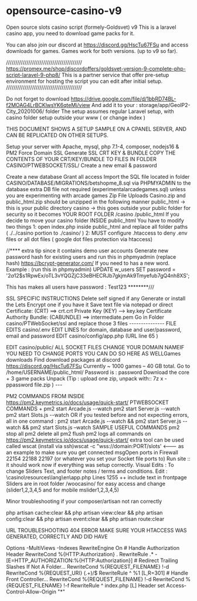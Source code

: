 # opensource-casino-v9
Open source slots casino script (formely-Goldsvet) v9
This is a laravel casino app, you need to download game packs for it.

You can also join our discord at https://discord.gg/HscTu67FSu and access downloads for games. Games work for both versions. (up to v9 so far).

/////////////////////////////////////////
https://promex.me/shop/discordoffers/goldsvet-version-9-complete-php-script-laravel-9-php8/
This is a partner service that offer pre-setup environment for hosting the script you can edit after initial setup. 
/////////////////////////////////////////

Do not forget to download https://drive.google.com/file/d/1bbRD74BL-f2MOAG4LrBCKlwsYK6qteMj/view 
And add it to your : 
storage/app/GeoIP2-City_20201006/ folder The setup assumes regular Laravel setup, with casino folder setup outside your www ( or change index )

THIS DOCUMENT SHOWS A SETUP SAMPLE ON A CPANEL SERVER, AND CAN BE REPLICATED ON OTHER SETUPS.

Setup your server with Apache, mysql, php 7.1-4, composer, nodejs16 & PM2 Force Domain SSL 
Generate SSL CRT KEY & BUNDLE COPY THE CONTENTS OF YOUR CRT/KEY/BUNDLE TO FILES IN FOLDER CASINO/PTWEBSOCKET/SSL/ Create a new email & password

Create a new database Grant all access Import the SQL file located in folder CASINO/DATABASE/MIGRATIONS/betshopme_8.sql via PHPMYADMIN 
to the database extra DB file not required (experimentalarcadegames.sql) unless you are experimenting with arcade games Zip File Uploads Casino.zip and public_html.zip should be unzipped in the following manner 
public_html → this is your public directory casino → this goes outside your public folder for security so it becomes YOUR ROOT FOLDER /casino /public_html If you decide to move your casino folder INSIDE public_html 
You have to modify two things 1: open index.php inside public_html and replace all folder paths ( ./../casino portion to ./casino/ ) 
2: MUST configure .htaccess to deny .env files or all dot files ( google dot files protection via htaccess) 

//**** extra tip since it contains demo user accounts Generate new password hash for existing users and run this in phpmyadmin (replace hash) https://bcrypt-generator.com/ If you need to has a new word. Example : (run this in phpmyadmin) UPDATE w_users SET password = '$2a$12$s1RpwEx/oTL3vYQGZjC33eBHECRJb7gkjmAk9Tmyefub7gQ4nh8XS';

This has makes all users have password : Test123 ********/// 

SSL SPECIFIC INSTRUCTIONS Delete self signed if any Generate or install the Lets Encrypt one if you have it Save text file via notepad or direct 
Certificate: (CRT) ==> crt.crt Private Key (KEY) --> key.key Certificate Authority Bundle: (CABUNDLE) ==> intermediate.pem 
Go in Folder casino/PTWebSocket/ssl and replace those 3 files --------------- FILE EDITS casino/.env EDIT LINES for domain, database and user/password, email and password EDIT casino/config/app.php (URL line 65 ) 

EDIT casino/public/ ALL SOCKET FILES CHANGE YOUR DOMAIN NAMEIF YOU NEED TO CHANGE PORTS YOU CAN DO SO HERE AS WELLGames downloads Find download packages at discord https://discord.gg/HscTu67FSu Currently ~ 1000 games – 40 GB total. 
Go to /home/USERNAME/public_html/ Password is : password Download the core + 3 game packs Unpack 
(Tip : upload one zip, unpack with:: 7z x -ppassword file.zip ) --- 

PM2 COMMANDS FROM INSIDE https://pm2.keymetrics.io/docs/usage/quick-start/ 
PTWEBSOCKET COMMANDS + 
pm2 start Arcade.js --watch pm2 start Server.js --watch pm2 start Slots.js --watch 
OR if you tested before and not expecting errors, all in one command : 
pm2 start Arcade.js --watch && pm2 start Server.js --watch && pm2 start Slots.js –watch 
SAMPLE USEFUL COMMANDS 
pm2 stop all pm2 delete all pm2 flush pm2 logs 
all commands on https://pm2.keymetrics.io/docs/usage/quick-start/ 
extra tool can be used called wscat (install via ssh)wscat -c "wss://domain:PORT/slots' <--- as an example to make sure you get connected msgOpen ports in Firewall 22154 22188 22197 (or whatever you set your Socket file ports to) 
Run site :: it should work now if everything was setup correctly. 
Visual Edits : To change Sliders Text, and footer notes / terms and conditions. Edit : \casino\resources\lang\en\app.php Lines 1255 ++ include text in frontpage Sliders are in root folder /woocasino/ for easy access and change (slider1,2,3,4,5 and for mobile mslider1,2,3,4,5)

Minor troubleshooting if your composer/artisan not ran correctly

php artisan cache:clear && php artisan view:clear && php artisan config:clear && php artisan event:clear && php artisan route:clear

URL TROUBLESHOOTING 404 ERROR MAKE SURE YOUR HTACCESS WAS GENERATED, CORRECTLY AND DID HAVE

Options -MultiViews -Indexes RewriteEngine On # Handle Authorization Header RewriteCond %{HTTP:Authorization} . RewriteRule .* - [E=HTTP_AUTHORIZATION:%{HTTP:Authorization}] # Redirect Trailing Slashes If Not A Folder... RewriteCond %{REQUEST_FILENAME} !-d RewriteCond %{REQUEST_URI} (.+)/$ RewriteRule ^ %1 [L,R=301] # Handle Front Controller... RewriteCond %{REQUEST_FILENAME} !-d RewriteCond %{REQUEST_FILENAME} !-f RewriteRule ^ index.php [L] Header set Access-Control-Allow-Origin "*"
